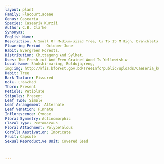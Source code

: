 ```yaml
---
layout: plant
Family: Flacourtiaceae
Genus: Casearia
Species: Casearia Kurzii
Author: C.B. Clarke
Synonyms: 
English Name: 
Description: A Small Or Medium-sized Tree, Up To 15 M High, Branchlets Minutely Pubescent, Bark Grey, Corky. Leaves C 10-12 Ã— 3-6 Cm, Lanceolate Or Oblong-lanceolate, Narrowed At The Base With Spreading Yellow Hairs Beneath, Crenate Or Nearly Entire, Petioles C 15 Mm Long, Puberulous. Flowers In Fascicles Of 4-6 From Axillary Tubercles, Pedicels Pubescent, 1.0-1.5 Cm Long. Calyx Minutely Pubescent. Stamens Generally 10. Styles Very Short. Fruit A Capsule, Nearly 1.5 Cm Long, Ellipsoid, Black When Ripe.
Flowering Period:  October-June
Habit: Evergreen Forests.
Distribution: Chittagong And Sylhet.
Uses: The Fresh-cut And Even Grained Wood Is Yellowish-w
Local Name: Shokshi-maring, Boldujagreng, 
img:img: http://bfis.bforest.gov.bd/TreeInfo/public/uploads/Caeseria_kurzii-1.jpg
Habit: Tree
Bark Texture: Fissured
Bole: Branched
Thorn: Present
Petiole: Petiolate
Stipules: Present
Leaf Type: Simple
Leaf Arrangement: Alternate
Leaf Venation: Pinnate
Inflorescence: Cymose
Floral Symmetry: Actinomorphic
Floral Type: Pentamerous
Floral Attachment: Polypetalous
Corolla Aestivation: Imbricate
Fruit: Capsule
Sexual Reproductive Unit: Covered Seed



---
```


